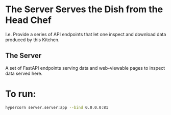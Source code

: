 # The Server Serves the Dish from the Head Chef
I.e. Provide a series of API endpoints that let one inspect and download data produced
by this Kitchen.

## The Server
A set of FastAPI endpoints serving data and web-viewable pages to inspect data served 
here.
 
# To run:
```bash
hypercorn server.server:app --bind 0.0.0.0:81
```
